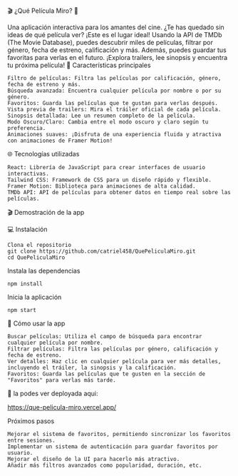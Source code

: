 🎬 ¿Qué Película Miro? 🍿

Una aplicación interactiva para los amantes del cine. ¿Te has quedado sin ideas de qué película ver? ¡Este es el lugar ideal! Usando la API de TMDb (The Movie Database), puedes descubrir miles de películas, filtrar por género, fecha de estreno, calificación y más. Además, puedes guardar tus favoritas para verlas en el futuro. ¡Explora trailers, lee sinopsis y encuentra tu próxima película!
🚀 Características principales

    Filtro de películas: Filtra las películas por calificación, género, fecha de estreno y más.
    Búsqueda avanzada: Encuentra cualquier película por nombre o por su género.
    Favoritos: Guarda las películas que te gustan para verlas después.
    Vista previa de trailers: Mira el tráiler oficial de cada película.
    Sinopsis detallada: Lee un resumen completo de la película.
    Modo Oscuro/Claro: Cambia entre el modo oscuro y claro según tu preferencia.
    Animaciones suaves: ¡Disfruta de una experiencia fluida y atractiva con animaciones de Framer Motion!

🌐 Tecnologías utilizadas

    React: Librería de JavaScript para crear interfaces de usuario interactivas.
    Tailwind CSS: Framework de CSS para un diseño rápido y flexible.
    Framer Motion: Biblioteca para animaciones de alta calidad.
    TMDb API: API de películas para obtener datos en tiempo real sobre las películas.

🎬 Demostración de la app

💻 Instalación

    Clona el repositorio
    git clone https://github.com/catriel458/QuePeliculaMiro.git
    cd QuePeliculaMiro


  Instala las dependencias

    npm install

  Inicia la aplicación

    npm start

🎥 Cómo usar la app

    Buscar películas: Utiliza el campo de búsqueda para encontrar cualquier película por nombre.
    Filtrar películas: Filtra las películas por género, calificación y fecha de estreno.
    Ver detalles: Haz clic en cualquier película para ver más detalles, incluyendo el tráiler, la sinopsis y la calificación.
    Favoritos: Guarda las películas que te gusten en la sección de "Favoritos" para verlas más tarde.

🦁 la podes ver deployada aqui: 

 https://que-pelicula-miro.vercel.app/



 Próximos pasos

    Mejorar el sistema de favoritos, permitiendo sincronizar los favoritos entre sesiones.
    Implementar un sistema de autenticación para guardar favoritos por usuario.
    Mejorar el diseño de la UI para hacerlo más atractivo.
    Añadir más filtros avanzados como popularidad, duración, etc.
    

  



